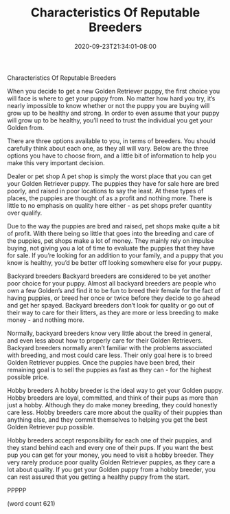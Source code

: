 ﻿---
title: "Characteristics Of Reputable Breeders"
date: 2020-09-23T21:34:01-08:00
description: "Golden-Retriever Tips for Web Success"
featured_image: "/images/Golden-Retriever.jpg"
tags: ["Golden Retriever"]
---

Characteristics Of Reputable Breeders

When you decide to get a new Golden Retriever puppy, the first choice you will face is where to get your puppy from.  No matter how hard you try, it’s nearly impossible to know whether or not the puppy you are buying will grow up to be healthy and strong.  In order to even assume that your puppy will grow up to be healthy, you’ll need to trust the individual you get your Golden from.

There are three options available to you, in terms of breeders.  You should carefully think about each one, as they all will vary.  Below are the three options you have to choose from, and a little bit of information to help you make this very important decision.

Dealer or pet shop
A pet shop is simply the worst place that you can get your Golden Retriever puppy.  The puppies they have for sale here are bred poorly, and raised in poor locations to say the least.  At these types of places, the puppies are thought of as a profit and nothing more.  There is little to no emphasis on quality here either - as pet shops prefer quantity over qualify.

Due to the way the puppies are bred and raised, pet shops make quite a bit of profit.  With there being so little that goes into the breeding and care of the puppies, pet shops make a lot of money.  They mainly rely on impulse buying, not giving you a lot of time to evaluate the puppies that they have for sale.  If you’re looking for an addition to your family, and a puppy that you know is healthy, you’d be better off looking somewhere else for your puppy.

Backyard breeders
Backyard breeders are considered to be yet another poor choice for your puppy.  Almost all backyard breeders are people who own a few Golden’s and find it to be fun to breed their female for the fact of having puppies, or breed her once or twice before they decide to go ahead and get her spayed.  Backyard breeders don’t look for quality or go out of their way to care for their litters, as they are more or less breeding to make money - and nothing more.

Normally, backyard breeders know very little about the breed in general, and even less about how to properly care for their Golden Retrievers.  Backyard breeders normally aren’t familiar with the problems associated with breeding, and most could care less.  Their only goal here is to breed Golden Retriever puppies.  Once the puppies have been bred, their remaining goal is to sell the puppies as fast as they can - for the highest possible price.

Hobby breeders
A hobby breeder is the ideal way to get your Golden puppy.  Hobby breeders are loyal, committed, and think of their pups as more than just a hobby.  Although they do make money breeding, they could honestly care less.  Hobby breeders care more about the quality of their puppies than anything else, and they commit themselves to helping you get the best Golden Retriever pup possible.

Hobby breeders accept responsibility for each one of their puppies, and they stand behind each and every one of their pups.  If you want the best pup you can get for your money, you need to visit a hobby breeder.  They very rarely produce poor quality Golden Retriever puppies, as they care a lot about quality.  If you get your Golden puppy from a hobby breeder, you can rest assured that you getting a healthy puppy from the start.

PPPPP

(word count 621)
